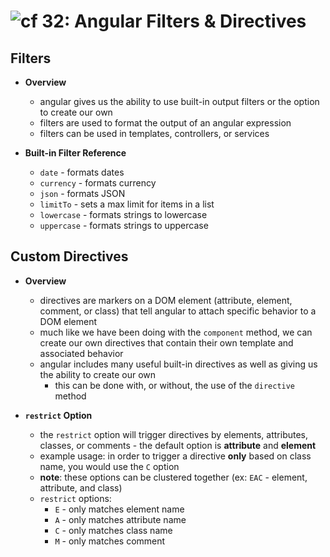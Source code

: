 ![cf](http://i.imgur.com/7v5ASc8.png) 32: Angular Filters & Directives
=====================================

## Filters
  * **Overview**
    * angular gives us the ability to use built-in output filters or the option to create our own
    * filters are used to format the output of an angular expression
    * filters can be used in templates, controllers, or services

  * **Built-in Filter Reference**
    * `date` - formats dates
    * `currency` - formats currency
    * `json` - formats JSON
    * `limitTo` - sets a max limit for items in a list
    * `lowercase` - formats strings to lowercase
    * `uppercase` - formats strings to uppercase

## Custom Directives
  * **Overview**
    * directives are markers on a DOM element (attribute, element, comment, or class) that tell angular to attach specific behavior to a DOM element
    * much like we have been doing with the `component` method, we can create our own directives that contain their own template and associated behavior
    * angular includes many useful built-in directives as well as giving us the ability to create our own
      * this can be done with, or without, the use of the `directive` method

  * **`restrict` Option**
    * the `restrict` option will trigger directives by elements, attributes, classes, or comments - the default option is **attribute** and **element**
    * example usage: in order to trigger a directive **only** based on class name, you would use the `C` option
    * **note**: these options can be clustered together (ex: `EAC` - element, attribute, and class)
    * `restrict` options:
      * `E` - only matches element name
      * `A` - only matches attribute name
      * `C` - only matches class name
      * `M` - only matches comment
      
